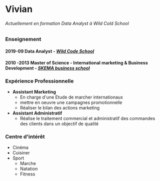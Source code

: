 # **Vivian**
###### _Actuellement en formation Data Analyst à Wild Cold School_


### Enseignement   


#### 2019-09   **Data Analyst** - [**_Wild Code School_**](https://www.youtube.com/watch?v=J5_vcGLSPBc&feature=youtu.be) 


#### 2010 -2013 **Master of Science** - International marketing & Business Development - [**_SKEMA business school_**](https://www.youtube.com/watch?v=KduX25r1c6w) 


### Expérience Professionnelle
* **Assistant Marketing**
  * En charge d'une Etude de marcher internationaux
  * mettre en oeuvre une campagnes promotionnelle
  * Réaliser le bilan des actions marketing
* **Assistant Administratif**
  * Réalise le traitement commercial et administratif des commandes des clients dans un objectif de qualité  
 
### Centre d'intérêt
* Cinéma
* Cuisiner
* Sport
  * Marche
  * Natation
  * Fitness

